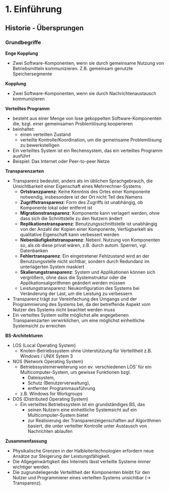 # 1. Einführung

## Historie - Übersprungen

### Grundbegriffe

**Enge Kopplung**
* Zwei Software-Komponenten, wenn sie durch gemeinsame Nutzung von Betriebsmitteln kommunizieren. Z.B. gemeinsam genutzte Speichersegmente

**Kopplung**
* Zwei Software-Komponenten, wenn sie durch Nachrichtenaustausch kommunizieren

**Verteiltes Programm**
* besteht aus einer Menge von lose gekoppelten Software-Komponenten die, bzgl. einer gemeinsamen Problemlösung kooperieren
* beinhaltet:
  * einen verteilten Zustand
  * verteilte Kontrolle/Koordination, um die gemeinsame Problemlösung zu bewerkstelligen
* Ein verteiltes System ist ein Rechensystem, das ein verteiltes Programm ausführt
* Beispiel: Das Internet oder Peer-to-peer Netze

**Transparenzarten**
* Transparenz bedeutet, anders als im üblichen Sprachgebrauch, die Unsichtbarkeit einer Eigenschaft eines Mehrrechner-Systems
  * **Ortstranzparenz**: Keine Kenntnis des Ortes einer Komponente notwendig, insbesondere ist der Ort nicht Teil des Namens
  * **Zugriffstransparenz**: Form des Zugriffs ist unabhängig, ob Komponente lokal oder entfernt ist
  * **Migrationstransparenz**: Komponente kann verlagert werden, ohne dass sich die Schnittstelle zu den Nutzern ändert
  * **Replikationstransparenz**: Benutzungsschnittstelle ist unabhängig von der Anzahl der Kopien einer Komponente, Verfügbarkeit als qualitative Eigenschaft kann verbessert werden
  * **Nebenläufigkeitstransparenz**: Nebenl. Nutzung von Komponenten so, als ob diese privat wären, z.B. durch autom. Sperren, vgl. Datenbanken
  * **Fehlertransparenz**: Ein eingetretener Fehlzustand wird an der Benutzungsstelle nicht sichtbar, sondern durch Redundanz im unterlagerten System maskiert
  * **Skalierungstransparenz**: System und Applikationen können sich vergrößern, ohne dass die Systemstruktur oder die Applikationsalgorithmen geändert werden müssen
  * Leistungstransparenz: Neukonfiguration des Systems bei Veränderung der Last, um die Leistung zu verbessern
* Transparenz trägt zur Vereinfachung des Umgangs und der Programmierung des Systems bei, da der betreffende Aspekt vom Nutzer des Systems nicht beachtet werden muss
* Ein verteiltes System sollte möglichst alle angegebenen Transparenzarten verwirklichen, um eine möglichst einheitliche Systemsicht zu erreichen

**BS-Architekturen**
* LOS (Local Operating System)
  * Knoten-Betriebssystem ohne Unterstützung für Verteiltheit z.B. Windows / UNIX Sytem 3
* NOS (Network Operating System)
  * Betriebssystemerweiterung von ev. verschiedenen LOS’ für ein Multicomputer-System, um gewisse Funktionen bzgl.
    * Dateisystem,
    * Schutz (Benutzerverwaltung),
    * entfernter Programmausführung
  * z.B. Windows for Workgroups
* DOS (Distributed Operating System)
  * Ein verteiltes Betriebssystem ist ein grundständiges BS, das
    * seinen Nutzern eine einheitliche Systemsicht auf ein Multicomputer-System bietet
    * zur Realisierung der Transparenzeigenschaften auf Algorithmen basiert, die unter verteilter Kontrolle unter Austausch von Nachrichten ablaufen


**Zusammenfassung**
* Physikalische Grenzen in der Halbleitertechnologien erfordern neue Ansätze zur Steigerung der Leistungsfähigkeit.
* Die Allgegenwärtigkeit des Internets lässt verteilte Systeme immer wichtiger werden.
* Die zugrundeliegende Verteiltheit der Komponenten bleibt für den Nutzer und Programmierer eines verteilten Systems unsichtbar (→ Transparenz).